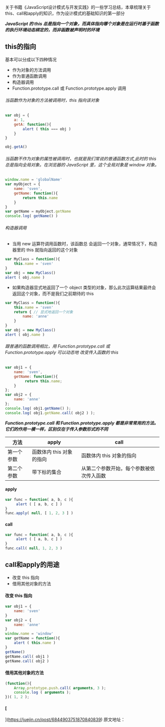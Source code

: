 关于书籍《JavaScript设计模式与开发实践》的一些学习总结，本章梳理关于this、call和apply的知识，作为设计模式的基础知识的第一部分

_**JavaScript 的 this 总是指向一个对象，而具体指向哪个对象是在运行时基于函数的执行环境动态绑定的，而非函数被声明时的环境**_

## this的指向

基本可以分成以下四种情况

- 作为对象的方法调用
- 作为普通函数调用
- 构造器调用
- Function.prototype.call 或 Function.prototype.apply 调用

###### 当函数作为对象的方法被调用时，this 指向该对象

```js
var obj = { 
    a: 1,
    getA: function(){
        alert ( this === obj )
    }
}

obj.getA()
```

###### 当函数不作为对象的属性被调用时，也就是我们常说的普通函数方式,此时的 this 总是指向全局对象。在浏览器的 JavaScript 里，这个全局对象是 window 对象。

```js
window.name = 'globalName'
var myObject = { 
    name: 'sven',
    getName: function(){ 
        return this.name
    } 
}
var getName = myObject.getName
console.log( getName() )
```

###### 构造器调用

- 当用 new 运算符调用函数时，该函数总 会返回一个对象，通常情况下，构造器里的 this 就指向返回的这个对象

```js
var MyClass = function(){ 
    this.name = 'sven'
}
var obj = new MyClass()
alert ( obj.name )
```

- 如果构造器显式地返回了一个 object 类型的对象，那么此次运算结果最终会返回这个对象，而不是我们之前期待的 this

```js
var MyClass = function(){
    this.name = 'sven'
    return { // 显式地返回一个对象
        name: 'anne' 
    }
}
var obj = new MyClass()
alert ( obj.name )
```

###### 跟普通的函数调用相比，用 Function.prototype.call 或Function.prototype.apply 可以动态地 改变传入函数的 this

```javascript
var obj1 = { 
    name: 'sven',
    getName: function(){
         return this.name;
    } 
};
var obj2 = { 
    name: 'anne'
};
console.log( obj1.getName() );
console.log( obj1.getName.call( obj2 ) );
```

_**Function.prototype.call 和 Function.prototype.apply 都是非常常用的方法。它们的作用一模一样，区别仅在于传入参数形式的不同**_

| 方法 | apply | call |
| --- | --- | --- |
| 第一个参数 | 函数体内 this 对象的指向 | 函数体内 this 对象的指向 |
| 第二个参数 | 带下标的集合 | 从第二个参数开始，每个参数被依次传入函数 |


#### apply

```js
var func = function( a, b, c ){
     alert ( [ a, b, c ] )
}
func.apply( null, [ 1, 2, 3 ] )
```

#### call

```js
var func = function( a, b, c ){
     alert ( [ a, b, c ] )
}
func.call( null, 1, 2, 3 )
```

## call和apply的用途

- 改变 this 指向
- 借用其他对象的方法

#### 改变 this 指向

```js
var obj1 = { 
    name: 'sven'
}
var obj2 = { 
    name: 'anne'
}
window.name = 'window'
var getName = function(){ 
    alert ( this.name )
}
getName()
getName.call( obj1 )
getName.call( obj2 )
```

#### 借用其他对象的方法

```javascript
(function(){
    Array.prototype.push.call( arguments, 3 ); 
    console.log ( arguments ); 
})( 1, 2 );
```
#### [
](https://juejin.cn/post/6844903751870840839)
原文地址：
